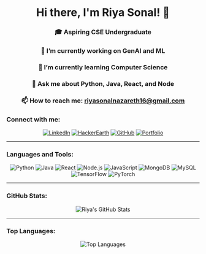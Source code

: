 <h1 align="center">Hi there, I'm Riya Sonal! 👋</h1>

<h3 align="center">🎓 Aspiring CSE Undergraduate</h3>
<h3 align="center">🔭 I’m currently working on GenAI and ML</h3>
<h3 align="center">🌱 I’m currently learning Computer Science</h3>
<h3 align="center">💬 Ask me about Python, Java, React, and Node</h3>
<h3 align="center">📫 How to reach me: <a href="mailto:riyasonalnazareth16@gmail.com">riyasonalnazareth16@gmail.com</a></h3>

### Connect with me:

<p align="center">
  <a href="https://www.linkedin.com/in/riya-sonal-nazareth-20b26a227?utm_source=share&utm_campaign=share_via&utm_content=profile&utm_medium=android_app" target="_blank"><img src="https://img.shields.io/badge/LinkedIn-Riya%20Sonal-blue" alt="LinkedIn"></a>
  <a href="https://www.hackerearth.com/@riya1672" target="_blank"><img src="https://img.shields.io/badge/HackerEarth-riya1672-green" alt="HackerEarth"></a>
  <a href="https://github.com/Riya-sonal" target="_blank"><img src="https://img.shields.io/github/followers/Riya-sonal?label=Follow&style=social" alt="GitHub"></a>
  <a href="https://riya-sonal.github.io/O-portfolio/" target="_blank"><img src="https://img.shields.io/badge/Portfolio-Visit%20Now-blue" alt="Portfolio"></a>
</p>

---

### Languages and Tools:

<p align="center">
  <img alt="Python" src="https://img.shields.io/badge/Python-Intermediate-informational?style=flat&logo=python&logoColor=white&color=3776AB" />
  <img alt="Java" src="https://img.shields.io/badge/Java-Intermediate-informational?style=flat&logo=java&logoColor=white&color=007396" />
  <img alt="React" src="https://img.shields.io/badge/React-Intermediate-informational?style=flat&logo=react&logoColor=white&color=61DAFB" />
  <img alt="Node.js" src="https://img.shields.io/badge/Node.js-Intermediate-informational?style=flat&logo=node.js&logoColor=white&color=339933" />
  <img alt="JavaScript" src="https://img.shields.io/badge/JavaScript-Intermediate-informational?style=flat&logo=javascript&logoColor=white&color=F7DF1E" />
  <img alt="MongoDB" src="https://img.shields.io/badge/MongoDB-Intermediate-informational?style=flat&logo=mongodb&logoColor=white&color=47A248" />
  <img alt="MySQL" src="https://img.shields.io/badge/MySQL-Intermediate-informational?style=flat&logo=mysql&logoColor=white&color=4479A1" />
  <img alt="TensorFlow" src="https://img.shields.io/badge/TensorFlow-Intermediate-informational?style=flat&logo=tensorflow&logoColor=white&color=FF6F00" />
  <img alt="PyTorch" src="https://img.shields.io/badge/PyTorch-Intermediate-informational?style=flat&logo=pytorch&logoColor=white&color=EE4C2C" />
</p>

---

### GitHub Stats:

<p align="center">
  <img src="https://github-readme-stats.vercel.app/api?username=Riya-sonal&show_icons=true&theme=radical" alt="Riya's GitHub Stats" />
</p>

---

### Top Languages:

<p align="center">
  <img src="https://github-readme-stats.vercel.app/api/top-langs/?username=Riya-sonal&layout=compact&theme=radical" alt="Top Languages" />
</p>
